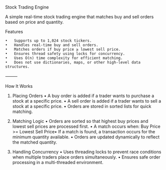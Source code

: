 Stock Trading Engine

A simple real-time stock trading engine that matches buy and sell orders based on price and quantity.

Features

	•	Supports up to 1,024 stock tickers.  
	•	Handles real-time buy and sell orders.
	•	Matches orders if buy price ≥ lowest sell price.
	•	Ensures thread safety using locks for concurrency.
	•	Uses O(n) time complexity for efficient matching.
	•	Does not use dictionaries, maps, or other high-level data structures.

⸻

How It Works

1.	Placing Orders
	•	A buy order is added if a trader wants to purchase a stock at a specific price.
	•	A sell order is added if a trader wants to sell a stock at a specific price.
	•	Orders are stored in sorted lists for quick matching.



2.	Matching Logic
	•	Orders are sorted so that highest buy prices and lowest sell prices are processed first.
	•	A match occurs when:
  Buy Price >= Lowest Sell Price•	If a match is found, a transaction occurs for the minimum quantity available.
	•	Orders are updated dynamically to reflect the matched quantity.



3.	Handling Concurrency
	•	Uses threading locks to prevent race conditions when multiple traders place orders simultaneously.
	•	Ensures safe order processing in a multi-threaded environment.
